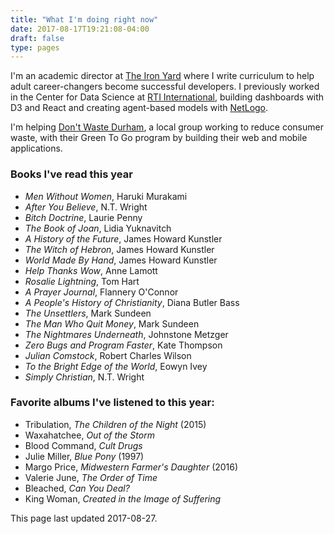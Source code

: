 ```yaml
---
title: "What I'm doing right now"
date: 2017-08-17T19:21:08-04:00
draft: false
type: pages
---
```


I'm an academic director at [The Iron Yard](https://www.theironyard.com/) where I write curriculum to help adult career-changers become successful developers. I previously worked in the Center for Data Science at [RTI International](http://www.rti.org/), building dashboards with D3 and React and creating agent-based models with [NetLogo](https://ccl.northwestern.edu/netlogo/).

I'm helping [Don't Waste Durham](http://dontwastedurham.org/), a local group working to reduce consumer waste, with their Green To Go program by building their web and mobile applications.

### Books I've read this year

- _Men Without Women_, Haruki Murakami
- _After You Believe_, N.T. Wright
- _Bitch Doctrine_, Laurie Penny
- _The Book of Joan_, Lidia Yuknavitch
- _A History of the Future_, James Howard Kunstler
- _The Witch of Hebron_, James Howard Kunstler
- _World Made By Hand_, James Howard Kunstler
- _Help Thanks Wow_, Anne Lamott
- _Rosalie Lightning_, Tom Hart
- _A Prayer Journal_, Flannery O'Connor
- _A People's History of Christianity_, Diana Butler Bass
- _The Unsettlers_, Mark Sundeen
- _The Man Who Quit Money_, Mark Sundeen
- _The Nightmares Underneath_, Johnstone Metzger
- _Zero Bugs and Program Faster_, Kate Thompson
- _Julian Comstock_, Robert Charles Wilson
- _To the Bright Edge of the World_, Eowyn Ivey
- _Simply Christian_, N.T. Wright

### Favorite albums I've listened to this year:

- Tribulation, _The Children of the Night_ (2015)
- Waxahatchee, _Out of the Storm_
- Blood Command, _Cult Drugs_
- Julie Miller, _Blue Pony_ (1997)
- Margo Price, _Midwestern Farmer's Daughter_ (2016)
- Valerie June, _The Order of Time_
- Bleached, _Can You Deal?_
- King Woman, _Created in the Image of Suffering_

This page last updated 2017-08-27.
